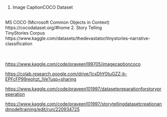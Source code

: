 1. Image CaptionCOCO Dataset
<br>
MS COCO (Microsoft Common Objects in Context) 
https://cocodataset.org/#home
2. Story Telling
<br>
TinyStories Corpus 
https://www.kaggle.com/datasets/thedevastator/tinystories-narrative-classification 

<br><br>
https://www.kaggle.com/code/praveen199705/imagecaptioncoco

https://colab.research.google.com/drive/1cxDhY0tuGZZ-b-EPFcFP99reohzt_lVe?usp=sharing

https://www.kaggle.com/code/praveen101997/datasetpreparationforstorypreperation

https://www.kaggle.com/code/praveen101997/storytellingdatasetcreationandmodeltraining/edit/run/220934725